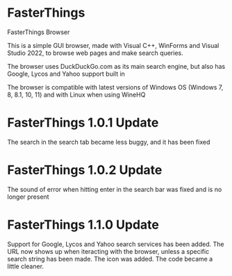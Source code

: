 # FasterThings
FasterThings Browser

This is a simple GUI browser, made with Visual C++, WinForms and Visual Studio 2022, to browse web pages and make search queries.

The browser uses DuckDuckGo.com as its main search engine, but also has Google, Lycos and Yahoo support built in 

The browser is compatible with latest versions of Windows OS (Windows 7, 8, 8.1, 10, 11) and with Linux when using WineHQ

# FasterThings 1.0.1 Update
The search in the search tab became less buggy, and it has been fixed

# FasterThings 1.0.2 Update
The sound of error when hitting enter in the search bar was fixed and is no longer present

# FasterThings 1.1.0 Update
Support for Google, Lycos and Yahoo search services has been added. 
The URL now shows up when iteracting with the browser, unless a specific search string has been made.
The icon was added.
The code became a little cleaner.

